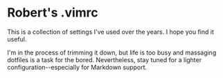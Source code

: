 # Robert's .vimrc

This is a collection of settings I've used over the years. I hope you find it useful.

I'm in the process of trimming it down, but life is too busy and massaging dotfiles is a 
task for the bored. Nevertheless, stay tuned for a lighter configuration--especially for Markdown support.
